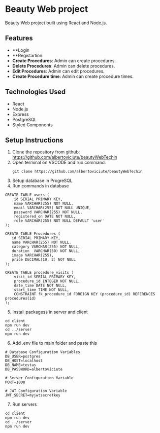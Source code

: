 # Beauty Web project

Beauty Web project built using React and Node.js.

## Features
- **Login
- **Registartion
- **Create Procedures**: Admin can create procedures.
- **Delete Procedures**: Admin can delete procedures.
- **Edit Procedures**: Admin can edit procedures.
- **Create Procedure time**: Admin can create procedure times.


## Technologies Used

- React
- Node.js
- Express
- PostgreSQL
- Styled Components

## Setup Instructions

1. Clone the repository from github:
   https://github.com/albertoviciute/beautyWebTechin
2. Open terminal on VSCODE and run command:
   ```
   git clone https://github.com/albertoviciute/beautyWebTechin
   ```
4. Setup database in ProgreSQL
5. Run commands in database
```
CREATE TABLE users (
	id SERIAL PRIMARY KEY,
	name VARCHAR(255) NOT NULL,
	email VARCHAR(255) NOT NULL UNIQUE,
	password VARCHAR(255) NOT NULL,
	registered_on DATE NOT NULL,
	role VARCHAR(255) NOT NULL DEFAULT 'user'
);
 
CREATE TABLE Procedures (
   id SERIAL PRIMARY KEY,
   name VARCHAR(255) NOT NULL,
   category VARCHAR(255) NOT NULL,
   duration  VARCHAR(50) NOT NULL,
   image VARCHAR(255),
   price DECIMAL(10, 2) NOT NULL
);

CREATE TABLE procedure_visits (
    visit_id SERIAL PRIMARY KEY,
    procedure_id INTEGER NOT NULL,
    date_time DATE NOT NULL,
    start_time TIME NOT NULL,
    CONSTRAINT fk_procedure_id FOREIGN KEY (procedure_id) REFERENCES procedures(id)
);

```

5. Install packagess in server and client
 ```
cd client 
npm run dev
cd ../server
npm run dev
```
6. Add .env file to main folder and paste this
```
# Database Configuration Variables
DB_USER=postgres
DB_HOST=localhost
DB_NAME=testas
DB_PASSWORD=albertoviciute

# Server Configuration Variable
PORT=1000

# JWT Configuration Variable
JWT_SECRET=myjwtsecretkey
```
7. Run servers
 
```
cd client
npm run dev
cd ../server
npm run dev
```
